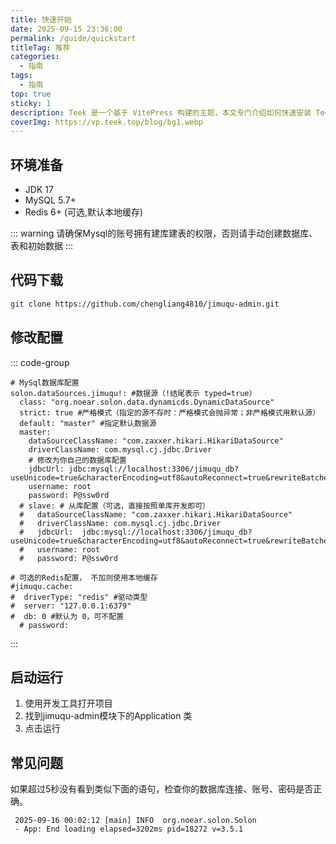 ```yaml
---
title: 快速开始
date: 2025-09-15 23:36:00
permalink: /guide/quickstart
titleTag: 推荐
categories:
  - 指南
tags:
  - 指南
top: true
sticky: 1
description: Teek 是一个基于 VitePress 构建的主题，本文专门介绍如何快速安装 Teek。
coverImg: https://vp.teek.top/blog/bg1.webp
---
```


## 环境准备

- JDK 17
- MySQL 5.7+
- Redis 6+ (可选,默认本地缓存)

::: warning
请确保Mysql的账号拥有建库建表的权限，否则请手动创建数据库、表和初始数据
:::


## 代码下载

```sh
git clone https://github.com/chengliang4810/jimuqu-admin.git
```

## 修改配置

::: code-group

```yml{9-12} [app-dev.yml]
# MySql数据库配置
solon.dataSources.jimuqu!: #数据源（!结尾表示 typed=true）
  class: "org.noear.solon.data.dynamicds.DynamicDataSource"
  strict: true #严格模式（指定的源不存时：严格模式会抛异常；非严格模式用默认源）
  default: "master" #指定默认数据源
  master:
    dataSourceClassName: "com.zaxxer.hikari.HikariDataSource"
    driverClassName: com.mysql.cj.jdbc.Driver
    # 修改为你自己的数据库配置
    jdbcUrl: jdbc:mysql://localhost:3306/jimuqu_db?useUnicode=true&characterEncoding=utf8&autoReconnect=true&rewriteBatchedStatements=true
    username: root 
    password: P@ssw0rd
  # slave: # 从库配置（可选，直接按照单库开发即可）
  #   dataSourceClassName: "com.zaxxer.hikari.HikariDataSource"
  #   driverClassName: com.mysql.cj.jdbc.Driver
  #   jdbcUrl:  jdbc:mysql://localhost:3306/jimuqu_db?useUnicode=true&characterEncoding=utf8&autoReconnect=true&rewriteBatchedStatements=true
  #   username: root
  #   password: P@ssw0rd

# 可选的Redis配置， 不加则使用本地缓存
#jimuqu.cache:
#  driverType: "redis" #驱动类型
#  server: "127.0.0.1:6379"
#  db: 0 #默认为 0，可不配置
  # password:
```
:::


## 启动运行
1. 使用开发工具打开项目
2. 找到jimuqu-admin模块下的Application 类
3. 点击运行

## 常见问题

如果超过5秒没有看到类似下面的语句，检查你的数据库连接、账号、密码是否正确。
```log
 2025-09-16 00:02:12 [main] INFO  org.noear.solon.Solon
 - App: End loading elapsed=3202ms pid=18272 v=3.5.1 
 ```
